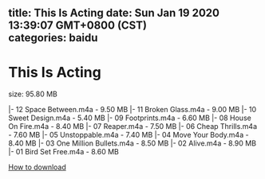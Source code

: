 
title: This Is Acting
date: Sun Jan 19 2020 13:39:07 GMT+0800 (CST)    
categories: baidu
---

# This Is Acting
size: 95.80 MB
 
 
|- 12 Space Between.m4a - 9.50 MB
|- 11 Broken Glass.m4a - 9.00 MB
|- 10 Sweet Design.m4a - 5.40 MB
|- 09 Footprints.m4a - 6.60 MB
|- 08 House On Fire.m4a - 8.40 MB
|- 07 Reaper.m4a - 7.50 MB
|- 06 Cheap Thrills.m4a - 7.60 MB
|- 05 Unstoppable.m4a - 7.40 MB
|- 04 Move Your Body.m4a - 8.40 MB
|- 03 One Million Bullets.m4a - 8.50 MB
|- 02 Alive.m4a - 8.90 MB
|- 01 Bird Set Free.m4a - 8.60 MB

[How to download](https://bpcam.bemobtrk.com/go/2ceec3aa-1ca2-46d6-b9ff-aaa5c184517c?jno=1312)